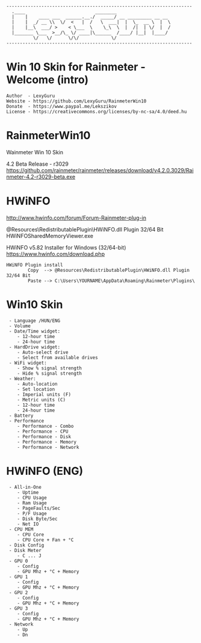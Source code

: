 ```
---------------------------------------------------------------------
  .____                          ________                    
  |    |    ____ ___  ______.__./  _____/ __ _________ __ __ 
  |    |  _/ __ \\  \/  <   |  /   \  ___|  |  \_  __ \  |  \
  |    |__\  ___/ >    < \___  \    \_\  \  |  /|  | \/  |  /
  |_______ \___  >__/\_ \/ ____|\______  /____/ |__|  |____/ 
          \/   \/      \/\/            \/                    
---------------------------------------------------------------------
```

# Win 10 Skin for Rainmeter - Welcome (intro)
	Author  - LexyGuru
	Website - https://github.com/LexyGuru/RainmeterWin10
	Donate  - https://www.paypal.me/Lekszikov
	License - https://creativecommons.org/licenses/by-nc-sa/4.0/deed.hu

# RainmeterWin10
Wainmeter Win 10 Skin 

4.2 Beta Release - r3029
https://github.com/rainmeter/rainmeter/releases/download/v4.2.0.3029/Rainmeter-4.2-r3029-beta.exe


# HWiNFO 
http://www.hwinfo.com/forum/Forum-Rainmeter-plug-in

@Resources\RedistributablePlugin\HWiNFO.dll Plugin 32/64 Bit 
HWiNFOSharedMemoryViewer.exe
	
HWiNFO v5.82 Installer for Windows (32/64-bit)
https://www.hwinfo.com/download.php

```
HWiNFO Plugin install
		Copy  --> @Resources\RedistributablePlugin\HWiNFO.dll Plugin 32/64 Bit  
		Paste --> C:\Users\YOURNAME\AppData\Roaming\Rainmeter\Plugins\
```


# Win10 Skin
```
 - Language /HUN/ENG
 - Volume
 - Date/Time widget:
	- 12-hour time
	- 24-hour time
 - HardDrive widget:
	- Auto-select drive
	- Select from available drives
 - WiFi widget:
	- Show % signal strength
	- Hide % signal strength
 - Weather:
	- Auto-location
	- Set location
	- Imperial units (F)
	- Metric units (C)
	- 12-hour time
	- 24-hour time
 - Battery
 - Performance 
	- Performance - Combo
	- Performance - CPU
	- Performance - Disk
	- Performance - Memory
	- Performance - Network

```

# HWiNFO (ENG)

```
 - All-in-One
	- Uptime
	- CPU Usage
	- Ram Usage
	- PageFaults/Sec
	- P/F Usage
	- Disk Byte/Sec
	- Net IO
 - CPU MEM
	- CPU Core
	- CPU Core + Fan + °C
 - Disk Config
 - Disk Meter
	- C ... J
 - GPU 0
	- Config
	- GPU Mhz + °C + Memory
 - GPU 1
	- Config
	- GPU Mhz + °C + Memory
 - GPU 2
	- Config
	- GPU Mhz + °C + Memory
 - GPU 3
	- Config
	- GPU Mhz + °C + Memory
 - Network
	- Up 
	- Dn
```
 
